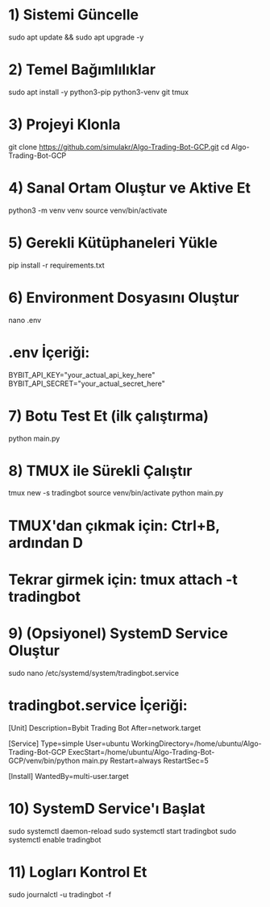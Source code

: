 # 1) Sistemi Güncelle
sudo apt update && sudo apt upgrade -y

# 2) Temel Bağımlılıklar
sudo apt install -y python3-pip python3-venv git tmux

# 3) Projeyi Klonla
git clone https://github.com/simulakr/Algo-Trading-Bot-GCP.git
cd Algo-Trading-Bot-GCP

# 4) Sanal Ortam Oluştur ve Aktive Et
python3 -m venv venv
source venv/bin/activate

# 5) Gerekli Kütüphaneleri Yükle
pip install -r requirements.txt

# 6) Environment Dosyasını Oluştur
nano .env

# .env İçeriği:
BYBIT_API_KEY="your_actual_api_key_here"
BYBIT_API_SECRET="your_actual_secret_here"

# 7) Botu Test Et (ilk çalıştırma)
python main.py

# 8) TMUX ile Sürekli Çalıştır
tmux new -s tradingbot
source venv/bin/activate
python main.py

# TMUX'dan çıkmak için: Ctrl+B, ardından D
# Tekrar girmek için: tmux attach -t tradingbot

# 9) (Opsiyonel) SystemD Service Oluştur
sudo nano /etc/systemd/system/tradingbot.service

# tradingbot.service İçeriği:
[Unit]
Description=Bybit Trading Bot
After=network.target

[Service]
Type=simple
User=ubuntu
WorkingDirectory=/home/ubuntu/Algo-Trading-Bot-GCP
ExecStart=/home/ubuntu/Algo-Trading-Bot-GCP/venv/bin/python main.py
Restart=always
RestartSec=5

[Install]
WantedBy=multi-user.target

# 10) SystemD Service'ı Başlat
sudo systemctl daemon-reload
sudo systemctl start tradingbot
sudo systemctl enable tradingbot

# 11) Logları Kontrol Et
sudo journalctl -u tradingbot -f
